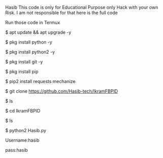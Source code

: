Hasib
This code is only for Educational Purpose only
Hack with your own Risk. I am not responsible for that here is the full code

Run those code in Termux

$ apt update && apt upgrade -y

$ pkg install python -y

$ pkg install python2 -y

$ pkg install git -y

$ pkg install pip

$ pip2 install requests mechanize

$ git clone https://github.com/Hasib-tech/IkramFBPID

$ ls

$ cd IkramFBPID

$ ls

$ python2 Hasib.py

Username:hasib

pass:hasib
